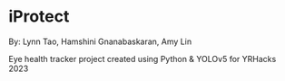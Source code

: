 # iProtect
By: Lynn Tao, Hamshini Gnanabaskaran, Amy Lin

Eye health tracker project created using Python & YOLOv5 for YRHacks 2023 

